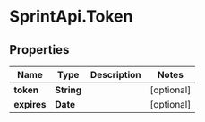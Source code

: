 # SprintApi.Token

## Properties
Name | Type | Description | Notes
------------ | ------------- | ------------- | -------------
**token** | **String** |  | [optional] 
**expires** | **Date** |  | [optional] 
